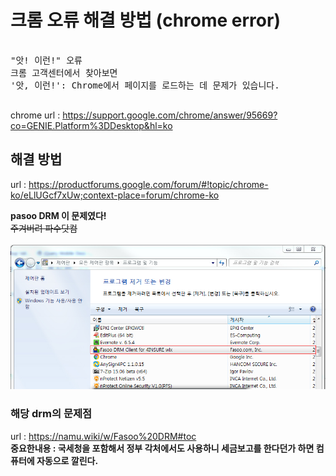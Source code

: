 크롬 오류 해결 방법
(chrome error)
===================

<pre> 
"앗! 이런!" 오류
크롬 고객센터에서 찾아보면
'앗, 이런!': Chrome에서 페이지를 로드하는 데 문제가 있습니다. 
 </pre>
 chrome url : https://support.google.com/chrome/answer/95669?co=GENIE.Platform%3DDesktop&hl=ko

## 해결 방법 
url : https://productforums.google.com/forum/#!topic/chrome-ko/eLlUGcf7xUw;context-place=forum/chrome-ko

**pasoo DRM 이 문제였다!**<br>
~~주겨버려 파수닷컴~~
<br><br>
![Alt text](/images/pasoo-drm.jpg)


### 해당 drm의 문제점<br>
url : https://namu.wiki/w/Fasoo%20DRM#toc<br>
**중요한내용 : 국세청을 포함해서 정부 각처에서도 사용하니 세금보고를 한다던가 하면 컴퓨터에 자동으로 깔린다.**

